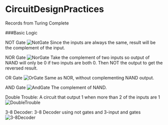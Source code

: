 # CircuitDesignPractices
Records from Turing Complete

###Basic Logic 

NOT Gate
![NotGate](https://user-images.githubusercontent.com/64894558/145147238-7df0f360-4ce1-42b6-a422-baf86c81adc1.png)
Since the inputs are always the same, result will be the complement of the input.

NOR Gate
![NorGate](https://user-images.githubusercontent.com/64894558/145147253-24b62caf-fec6-4776-b5d9-8ae0fd640b34.png)
Take the complement of two inputs so output of NAND will only be 0 if two inputs are both 0. Then NOT the output to get the reversed result.

OR Gate
![OrGate](https://user-images.githubusercontent.com/64894558/145147835-2fce94c1-b864-4cfa-a624-4fffe66b476e.png)
Same as NOR, without complementing NAND output.

AND Gate
![AndGate](https://user-images.githubusercontent.com/64894558/145147848-d594626b-19e8-4ae8-8129-43f157deb22c.png)
The complement of NAND.

Double Trouble:
A circuit that output 1 when more than 2 of the inputs are 1
![DoubleTrouble](https://user-images.githubusercontent.com/64894558/144798690-397dec03-702e-4d92-a5c4-62874ba965a4.png)

3-8 Decoder:
3-8 Decoder using not gates and 3-input and gates
![3-8Decoder](https://user-images.githubusercontent.com/64894558/144799076-93dac7aa-3c14-4792-ba87-bc2f43bdc505.png)
